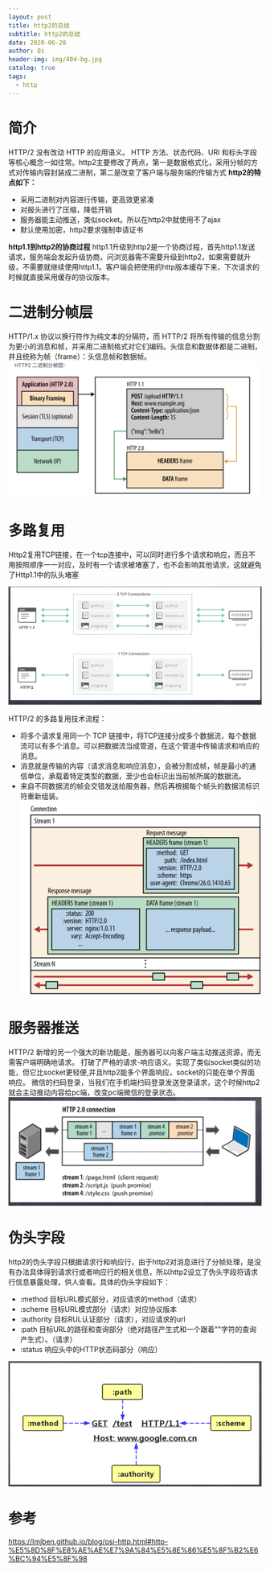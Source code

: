 ```yaml
---
layout: post
title: http2的总结
subtitle: http2的总结
date: 2020-06-28
author: Qi
header-img: img/404-bg.jpg
catalog: true
tags:
  - http
---
```


# 简介
HTTP/2 没有改动 HTTP 的应用语义。 HTTP 方法、状态代码、URI 和标头字段等核心概念一如往常。http2主要修改了两点，第一是数据格式化，采用分帧的方式对传输内容封装成二进制，第二是改变了客户端与服务端的传输方式
**http2的特点如下：**
- 采用二进制对内容进行传输，更高效更紧凑
- 对报头进行了压缩，降低开销
- 服务器能主动推送，类似socket。所以在http2中就使用不了ajax
- 默认使用加密，http2要求强制申请证书

**http1.1到http2的协商过程**
http1.1升级到http2是一个协商过程，首先http1.1发送请求，服务端会发起升级协商，问浏览器需不需要升级到http2，如果需要就升级，不需要就继续使用http1.1。客户端会把使用的http版本缓存下来，下次请求的时候就直接采用缓存的协议版本。

# 二进制分帧层

 HTTP/1.x 协议以换行符作为纯文本的分隔符，而 HTTP/2 将所有传输的信息分割为更小的消息和帧，并采用二进制格式对它们编码。头信息和数据体都是二进制，并且统称为帧（frame）：头信息帧和数据帧。
 ![Image text](/img/WechatIMG26.png)


# 多路复用

Http2复用TCP链接，在一个tcp连接中，可以同时进行多个请求和响应，而且不用按照顺序一一对应，及时有一个请求被堵塞了，也不会影响其他请求，这就避免了Http1.1中的队头堵塞

![Image text](/img/WechatIMG288.png)

 HTTP/2 的多路复用技术流程：
 - 将多个请求复用同一个 TCP 链接中，将TCP连接分成多个数据流，每个数据流可以有多个消息。可以把数据流当成管道，在这个管道中传输请求和响应的消息。
 - 消息就是传输的内容（请求消息和响应消息），会被分割成帧，帧是最小的通信单位，承载着特定类型的数据，至少也会标识出当前帧所属的数据流。
 - 来自不同数据流的帧会交错发送给服务器，然后再根据每个帧头的数据流标识符重新组装。
![Image text](/img/WechatIMG50.png)

# 服务器推送
HTTP/2 新增的另一个强大的新功能是，服务器可以向客户端主动推送资源，而无需客户端明确地请求。 打破了严格的请求-响应语义。实现了类似socket类似的功能，但它比socket更轻便,并且http2能多个界面响应，socket的只能在单个界面响应。
微信的扫码登录，当我们在手机端扫码登录发送登录请求，这个时候http2就会主动推动内容给pc端，改变pc端微信的登录状态。
![Image text](/img/WechatIMG30.png)

# 伪头字段
http2的伪头字段只根据请求行和响应行，由于http2对消息进行了分帧处理，是没有办法具体得到请求行或者响应行的相关信息，所以http2设立了伪头字段将请求行信息暴露处理，供人查看。具体的伪头字段如下：
- :method 目标URL模式部分，对应请求的method（请求）
- :scheme 目标URL模式部分（请求）对应协议版本
- :authority 目标RUL认证部分（请求），对应请求的url
- :path 目标URL的路径和查询部分（绝对路径产生式和一个跟着""字符的查询产生式）。（请求）
- :status 响应头中的HTTP状态码部分（响应）

![Image text](/img/WechatIMG29.png)


# 参考
https://lmjben.github.io/blog/osi-http.html#http-%E5%8D%8F%E8%AE%AE%E7%9A%84%E5%8E%86%E5%8F%B2%E6%BC%94%E5%8F%98
